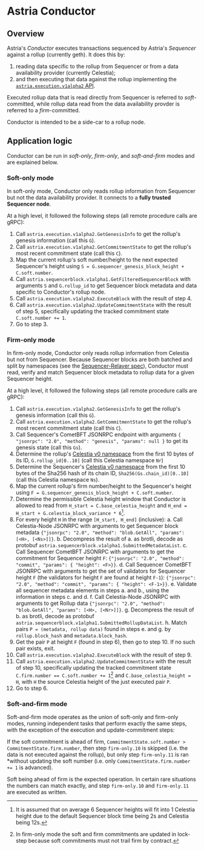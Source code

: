 # Astria Conductor

## Overview

Astria's *Conductor* executes transactions sequenced by Astria's *Sequencer*
against a rollup (currently geth). It does this by:

1. reading data specific to the rollup from Sequencer or from a data
   availability provider (currently Celestia);
2. and then executing that data against the rollup implementing the
   [`astria.execution.v1alpha2` API](./execution-api.md).

Executed rollup data that is read directly from Sequencer is referred to
*soft*-committed, while rollup data read from the data availability provder
is referred to a *firm*-committed.

Conductor is intended to be a side-car to a rollup node.

## Application logic

Conductor can be run in *soft-only*, *firm-only*, and *soft-and-firm* modes
and are explained below.

### Soft-only mode

In soft-only mode, Conductor only reads rollup information from Sequencer but
not the data availability provider. It connects to a
**fully trusted Sequencer node**.

At a high level, it followed the following steps (all remote procedure calls
are gRPC):

1. Call `astria.execution.v1alpha2.GetGenesisInfo` to get the rollup's genesis
  information (call this `G`).
2. Call `astria.execution.v1alpha2.GetCommitmentState` to get the rollup's most
  recent commitment state (call this `C`).
3. Map the current rollup's soft number/height to the next expected Sequencer's
  height using `S = G.sequencer_genesis_block_height + C.soft.number`.
4. Call `astria.sequencerblock.v1alpha1.GetFilteredSequencerBlock` with
  arguments `S` and `G.rollup_id` to get Sequencer block metadata and data
  specific to Conductor's rollup node.
5. Call `astria.execution.v1alpha2.ExecuteBlock` with the result of step 4.
6. Call `astria.execution.v1alpha2.UpdateCommitmentState` with the result of
  step 5, specifically updating the tracked commitment state
  `C.soft.number += 1`.
7. Go to step 3.

### Firm-only mode

In firm-only mode, Conductor only reads rollup information from Celestia but
not from Sequencer. Because Sequencer blocks are both batched and split by
namespaces (see the [Sequencer-Relayer spec](./sequencer-relayer.md)),
Conductor must read, verify and match Sequencer block metadata to rollup data
for a given Sequencer height.

At a high level, it followed the following steps (all remote procedure calls
are gRPC):

1. Call `astria.execution.v1alpha2.GetGenesisInfo` to get the rollup's genesis
  information (call this `G`).
2. Call `astria.execution.v1alpha2.GetCommitmentState` to get the rollup's most
  recent commitment state (call this `C`).
3. Call Sequencer's CometBFT JSONRPC endpoint with arguments
  `{ "jsonrpc": "2.0", "method": "genesis", "params": null }` to get its genesis
  state (call this `Gs`).
4. Determine the rollup's [Celestia v0 namespace] from the first 10 bytes of its
  ID, `G.rollup_id[0..10]` (call this Celestia namespace `Nr`)
5. Determine the Sequencer's [Celestia v0 namespace] from the first 10 bytes of
  the Sha256 hash of its chain ID, `Sha256(Gs.chain_id)[0..10]` (call this
  Celestia namespace `Ns`).
6. Map the current rollup's firm number/height to the Sequencer's height using
  `F = G.sequencer_genesis_block_height + C.soft.number`.
7. Determine the permissible Celestia height window that Conductor is allowed
  to read from `H_start = C.base_celestia_height` and
  `H_end = H_start + G.celestia_block_variance * 6`[^1].
8. For every height `H` in the range `[H_start, H_end]` (inclusive):
    a. Call Celestia-Node JSONRPC with arguments to get Sequencer block metadata
      `{"jsonrpc": "2.0", "method": "blob.GetAll", "params": [<H>, [<Ns>]]}`.
    b. Decompress the result of a. as brotli, decode as protobuf
      `astria.sequencerblock.v1alpha1.SubmittedMetadataList`.
    c. Call Sequencer CometBFT JSONRPC with arguments to get the commitment
      for Sequencer height `F`:
      `{"jsonrpc": "2.0", "method": "commit", "params": { "height": <F>}}`.
    d. Call Sequencer CometBFT JSONRPC with arguments to get the set of
      validators for Sequencer height `F` (the validators for height `F` are
      found at height `F-1`):
      `{"jsonrpc": "2.0", "method": "commit", "params": { "height": <F-1>}}`.
    e. Validate all sequencer metadata elements in steps a. and b., using the
      information in steps c. and d.
    f. Call Celestia-Node JSONRPC with arguments to get Rollup data
      `{"jsonrpc": "2.0", "method": "blob.GetAll", "params": [<H>, [<Nr>]]}`.
    g. Decompress the result of b. as brotli, decode as protobuf
      `astria.sequencerblock.v1alpha1.SubmittedRollupDataList`.
    h. Match pairs `P = (metadata, rollup data)` found in steps e. and g. by
     `rollup.block_hash` and `metadata.block_hash`.
9. Get the pair `P` at height `F` (found in step 6), then go
  to step 10. If no such pair exists, exit.
10. Call `astria.execution.v1alpha2.ExecuteBlock` with the result of step 9.
11. Call `astria.execution.v1alpha2.UpdateCommitmentState` with the result of
  step 10, specifically updating the tracked commitment state
  `C.firm.number == C.soft.number += 1`[^2] and `C.base_celestia_height = H`,
  with `H` the source Celestia height of the just executed pair `P`.
12. Go to step 6.

[Celestia v0 namespace]: https://celestiaorg.github.io/celestia-app/specs/namespace.html#version-0
[^1]: It is assumed that on average 6 Sequencer heights will fit into 1
  Celestia height due to the default Sequencer block time being 2s and
  Celestia being 12s.
[^2]: In firm-only mode the soft and firm commitments are updated in lock-step
  because soft commitments must not trail firm by contract.

### Soft-and-firm mode

Soft-and-firm mode operates as the union of soft-only and firm-only modes,
running independent tasks that perform exactly the same steps, with the
exception of the execution and update-commitment steps:

If the soft commitment is ahead of firm,
`CommitmentState.soft.number > CommitmentState.firm.number`, then step
`firm-only.10` is skipped (i.e. the data is not executed against the rollup),
but only step `firm-only.11` is ran *without updating the soft number (i.e.
only `CommitmentState.firm.number += 1` is advanced).

Soft being ahead of firm is the expected operation. In certain rare situations
the numbers can match exactly, and step `firm-only.10` and `firm-only.11` are
executed as written.
